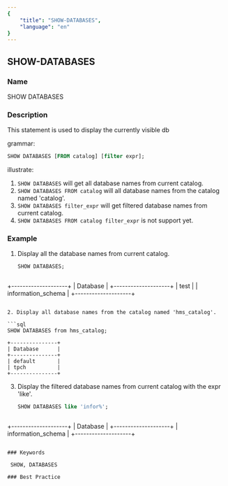 ```yaml
---
{
    "title": "SHOW-DATABASES",
    "language": "en"
}
---
```


<!--
Licensed to the Apache Software Foundation (ASF) under one
or more contributor license agreements.  See the NOTICE file
distributed with this work for additional information
regarding copyright ownership.  The ASF licenses this file
to you under the Apache License, Version 2.0 (the
"License"); you may not use this file except in compliance
with the License.  You may obtain a copy of the License at

  http://www.apache.org/licenses/LICENSE-2.0

Unless required by applicable law or agreed to in writing,
software distributed under the License is distributed on an
"AS IS" BASIS, WITHOUT WARRANTIES OR CONDITIONS OF ANY
KIND, either express or implied.  See the License for the
specific language governing permissions and limitations
under the License.
-->

## SHOW-DATABASES

### Name

SHOW DATABASES

### Description

This statement is used to display the currently visible db

grammar:

```sql
SHOW DATABASES [FROM catalog] [filter expr];
````

illustrate:
1. `SHOW DATABASES` will get all database names from current catalog.
2. `SHOW DATABASES FROM catalog` will all database names from the catalog named 'catalog'.
3. `SHOW DATABASES filter_expr` will get filtered database names from current catalog.
4. `SHOW DATABASES FROM catalog filter_expr` is not support yet.

### Example
1. Display all the database names from current catalog.

   ```sql
   SHOW DATABASES;
   ````

   ````
  +--------------------+
  | Database           |
  +--------------------+
  | test               |
  | information_schema |
  +--------------------+
   ````

2. Display all database names from the catalog named 'hms_catalog'.

   ```sql
   SHOW DATABASES from hms_catalog;
   ````

   ````
  +---------------+
  | Database      |
  +---------------+
  | default       |
  | tpch          |
  +---------------+
   ````

3. Display the filtered database names from current catalog with the expr 'like'.

   ```sql
   SHOW DATABASES like 'infor%';
   ````

   ````
  +--------------------+
  | Database           |
  +--------------------+
  | information_schema |
  +--------------------+
   ````

### Keywords

    SHOW, DATABASES

### Best Practice

